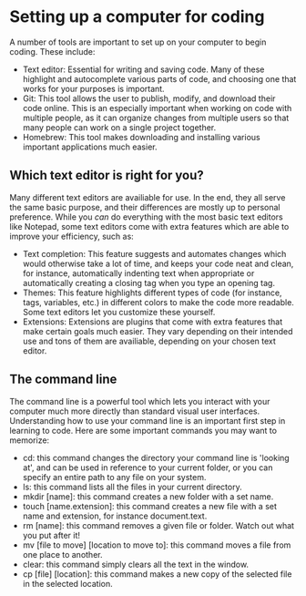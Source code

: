 # Setting up a computer for coding 

A number of tools are important to set up on your computer to begin coding. These include:
* Text editor: Essential for writing and saving code. Many of these highlight and autocomplete various parts of code, and choosing one that works for your purposes is important. 
* Git: This tool allows the user to publish, modify, and download their code online. This is an especially important when working on code with multiple people, as it can organize changes from multiple users so that many people can work on a single project together.
* Homebrew: This tool makes downloading and installing various important applications much easier. 

## Which text editor is right for you?

Many different text editors are availiable for use. In the end, they all serve the same basic purpose, and their differences are mostly up to personal preference. While you *can* do everything with the most basic text editors like Notepad, some text editors come with extra features which are able to improve your efficiency, such as:
* Text completion: This feature suggests and automates changes which would otherwise take a lot of time, and keeps your code neat and clean, for instance, automatically indenting text when appropriate or automatically creating a closing tag when you type an opening tag. 
* Themes: This feature highlights different types of code (for instance, tags, variables, etc.) in different colors to make the code more readable. Some text editors let you customize these yourself. 
* Extensions: Extensions are plugins that come with extra features that make certain goals much easier. They vary depending on their intended use and tons of them are availiable, depending on your chosen text editor.

## The command line

The command line is a powerful tool which lets you interact with your computer much more directly than standard visual user interfaces. Understanding how to use your command line is an important first step in learning to code. Here are some important commands you may want to memorize:
* cd: this command changes the directory your command line is 'looking at', and can be used in reference to your current folder, or you can specify an entire path to any file on your system.
* ls: this command lists all the files in your current directory.
* mkdir \[name\]: this command creates a new folder with a set name.
* touch \[name.extension\]: this command creates a new file with a set name and extension, for instance document.text.
* rm \[name\]: this command removes a given file or folder. Watch out what you put after it!
* mv \[file to move\] \[location to move to\]: this command moves a file from one place to another.
* clear: this command simply clears all the text in the window.
* cp \[file\] \[location\]: this command makes a new copy of the selected file in the selected location.

